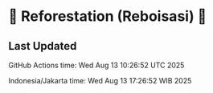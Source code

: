 
# 🌳 Reforestation (Reboisasi) 🌲

## Last Updated

GitHub Actions time: Wed Aug 13 10:26:52 UTC 2025

Indonesia/Jakarta time: Wed Aug 13 17:26:52 WIB 2025
